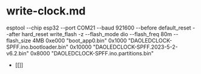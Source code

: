 

# write-clock.md

esptool --chip esp32 --port COM21 --baud 921600 --before default_reset --after hard_reset write_flash -z --flash_mode dio --flash_freq 80m --flash_size 4MB 0xe000 "boot_app0.bin" 0x1000 "DAOLEDCLOCK-SPFF.ino.bootloader.bin" 0x10000 "DAOLEDCLOCK-SPFF.2023-5-2-v6.2.bin" 0x8000 "DAOLEDCLOCK-SPFF.ino.partitions.bin"


- [[]]
